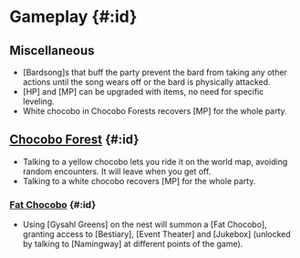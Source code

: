 # Gameplay {#:id}

## Miscellaneous
* [Bardsong]s that buff the party prevent the bard from taking any other actions until the song wears off or the bard is physically attacked.
* [HP] and [MP] can be upgraded with items, no need for specific leveling.
* White chocobo in Chocobo Forests recovers [MP] for the whole party.

## [Chocobo Forest](@) {#:id}
* Talking to a yellow chocobo lets you ride it on the world map, avoiding random encounters. It will leave when you get off.
* Talking to a white chocobo recovers [MP] for the whole party.
### [Fat Chocobo](@) {#:id}
* Using [Gysahl Greens] on the nest will summon a [Fat Chocobo], granting access to [Bestiary], [Event Theater] and [Jukebox] (unlocked by talking to [Namingway] at different points of the game).
